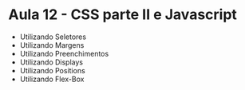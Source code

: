 # Aula 12 - CSS parte II e Javascript

- Utilizando Seletores
- Utilizando Margens
- Utilizando Preenchimentos
- Utilizando Displays
- Utilizando Positions
- Utilizando Flex-Box
